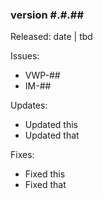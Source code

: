 ### version #.#.##
Released: date | tbd

Issues:
 - VWP-##
 - IM-##

Updates:
 - Updated this
 - Updated that

Fixes:
 - Fixed this
 - Fixed that